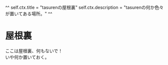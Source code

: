 ^^
self.ctx.title = "tasurenの屋根裏"
self.ctx.description = "tasurenの何か色々が置いてある場所。"
^^
# 屋根裏
ここは屋根裏、何もないで！  
いや何か置いておく。